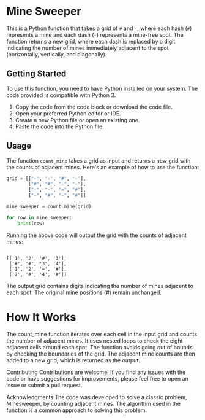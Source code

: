 # Mine Sweeper

This is a Python function that takes a grid of `#` and `-`, where each hash (`#`) represents a mine and each dash (`-`) represents a mine-free spot. The function returns a new grid, where each dash is replaced by a digit indicating the number of mines immediately adjacent to the spot (horizontally, vertically, and diagonally).

## Getting Started

To use this function, you need to have Python installed on your system. The code provided is compatible with Python 3.

1. Copy the code from the code block or download the code file.
2. Open your preferred Python editor or IDE.
3. Create a new Python file or open an existing one.
4. Paste the code into the Python file.

## Usage

The function `count_mine` takes a grid as input and returns a new grid with the counts of adjacent mines. Here's an example of how to use the function:

```python
grid = [["-", "-", "#", "-"],
        ["#", "#", "-", "-"],
        ["-", "-", "=", "#"],
        ["-", "#", "-", "#"]] 

mine_sweeper = count_mine(grid)

for row in mine_sweeper:
    print(row)
```
Running the above code will output the grid with the counts of adjacent mines:

```

[['1', '2', '#', '3'],
 ['#', '#', '3', '4'],
 ['1', '2', '=', '#'],
 ['2', '#', '4', '#']]
```
The output grid contains digits indicating the number of mines adjacent to each spot. The original mine positions (#) remain unchanged.

# How It Works
The count_mine function iterates over each cell in the input grid and counts the number of adjacent mines. It uses nested loops to check the eight adjacent cells around each spot. The function avoids going out of bounds by checking the boundaries of the grid. The adjacent mine counts are then added to a new grid, which is returned as the output.

Contributing
Contributions are welcome! If you find any issues with the code or have suggestions for improvements, please feel free to open an issue or submit a pull request.

Acknowledgments
The code was developed to solve a classic problem, Minesweeper, by counting adjacent mines. The algorithm used in the function is a common approach to solving this problem.
